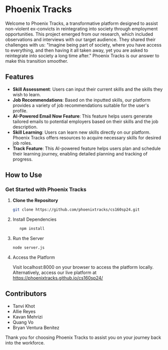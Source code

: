 # Phoenix Tracks

Welcome to Phoenix Tracks, a transformative platform designed to assist non-violent ex-convicts in reintegrating into society through employment opportunities. This project emerged from our research, which included observations and interviews with our target audience. They shared their challenges with us: "Imagine being part of society, where you have access to everything, and then having it all taken away, yet you are asked to reintegrate into society a long time after." Phoenix Tracks is our answer to make this transition smoother.

## Features

- **Skill Assessment**: Users can input their current skills and the skills they wish to learn.
- **Job Recommendations**: Based on the inputted skills, our platform provides a variety of job recommendations suitable for the user's profile.
- **AI-Powered Email Now Feature**: This feature helps users generate tailored emails to potential employers based on their skills and the job description.
- **Skill Learning**: Users can learn new skills directly on our platform. Phoenix Tracks offers resources to acquire necessary skills for desired job roles.
- **Track Feature**: This AI-powered feature helps users plan and schedule their learning journey, enabling detailed planning and tracking of progress.

## How to Use

### Get Started with Phoenix Tracks

1. **Clone the Repository**
   ```bash
   git clone https://github.com/phoenixtracks/cs160sp24.git
2. Install Dependencies
   ```bash
      npm install
3. Run the Server
     ```bash
    node server.js

4. Access the Platform 
   
   Visit localhost:8000 on your browser to access the platform locally.
   Alternatively, access our live platform at https://phoenixtracks.github.io/cs160sp24/

## Contributors


- Tanvi Khot
- Allie Reyes
- Kavan Mehrizi
- Quang Vo
- Bryan Ventura Benitez



Thank you for choosing Phoenix Tracks to assist you on your journey back into the workforce.




